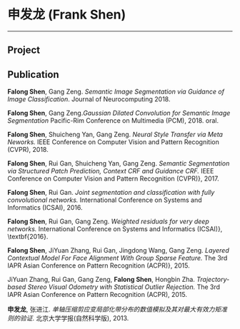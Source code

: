 # 申发龙 (Frank Shen)

----



## Project




## Publication

**Falong Shen**, Gang Zeng. *Semantic Image Segmentation via Guidance of Image Classification*. Journal of Neurocomputing 2018.

**Falong Shen**, Gang Zeng.*Gaussian Dilated Convolution for Semantic Image Segmentation* Pacific-Rim Conference on Multimedia (PCM), 2018. oral.

 **Falong Shen**, Shuicheng Yan, Gang Zeng. *Neural Style Transfer via Meta Neworks.* IEEE Conference on Computer Vision and Pattern Recognition (CVPR), 2018.

**Falong Shen**, Rui Gan, Shuicheng Yan, Gang Zeng. *Semantic Segmentation via Structured Patch Prediction, Context CRF and Guidance CRF.* IEEE Conference on Computer Vision and Pattern Recognition (CVPR)}, 2017.

**Falong Shen**, Rui Gan. *Joint segmentation and classification with fully convolutional networks.* International Conference on Systems and Informatics (ICSAI), 2016.

**Falong Shen**, Rui Gan, Gang Zeng. *Weighted residuals for very deep networks.* International Conference on Systems and Informatics (ICSAI)}, \textbf{2016}.

**Falong Shen**, JiYuan Zhang, Rui Gan, Jingdong Wang, Gang Zeng. *Layered Contextual Model For Face Alignment With Group Sparse Feature.* The 3rd IAPR Asian Conference on Pattern Recognition (ACPR)}, 2015.

JiYuan Zhang, Rui Gan, Gang Zeng, **Falong Shen**,  Hongbin Zha. *Trajectory-based Stereo Visual Odometry with Statistical Outlier Rejection.* The 3rd IAPR Asian Conference on Pattern Recognition (ACPR), 2015.

**申发龙**, 张进江. *单轴压缩剪应变局部化带分布的数值模拟及其对最大有效力矩准则的验证*. 北京大学学报(自然科学版), 2013.
